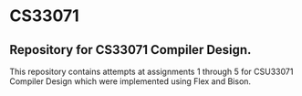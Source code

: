 # CS33071
## Repository for CS33071 Compiler Design.

This repository contains attempts at assignments 1 through 5 for CSU33071 Compiler Design which were implemented using Flex and Bison. 
